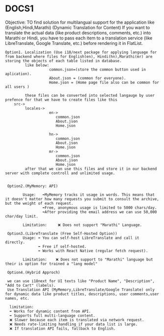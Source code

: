 # DOCS1
Objective: TO find solution for multilangual support for the application like (English,Hindi,Marathi)
(Dynamic Translation for Content)
If you want to translate the actual data (like product descriptions, comments, etc.) into Marathi or Hindi, you have to pass each item to a translation service (like LibreTranslate, Google Translate, etc.) before rendering it in FlatList.

    Option1. Localization (Use i18/next package for applying language for from backend where files for English(en), Hindi(hn),Marathi(mr) are storing the objects of each table listed in database.
             like below: 
                        common.json=(store the common button used in aplication).
                        About.json = (common for everyone).
                        Home.json = (Home page file also can be common for all users ) 

             these files can be converted into selected langauge by user prefence for that we have to create files like this 
        src->
             locales->
                        en->
                           common.json
                           About.json
                           Home.json

                        hn->
                           common.json
                           About.json
                           Home.json
                        mr-> 
                           common.json
                           About.json
                           Home.json
             after that we can use this files and store it in our backend server with complete controll and unlimited usage.


     Option2.(MyMemory: API)
     
            Usage:   ➡️MyMemory tracks it usage in words. This means that it doesn't matter how many requests you submit to consult the archive, but the weight of each request.
                     ➡️Free, anonymous usage is limited to 5000 chars/day.
                     ➡️After providing the email address we can use 50,000 char/day limit.

            Limitation:     ❌ Does not support "Marathi" Language.
            
     Option3.(LibreTranslate (Free Self-Hosted Option))
            Usage: ➡️ You can self-host LibreTranslate and call it directly.
                   ➡️ Free if self-hosted.
                   ➡️ Works with React Native (regular fetch request).
                   
            Limitation:    ❌ Does not support to "Marathi" language but their is option for trained a "lang model"

     Option4.(Hybrid Approch)
     
     we can use i18next for UI texts like "Product Name", "Description", "Add to Cart" (labels).
     Use Translation API (MyMemory,LibreTranslate/Google Translate) only for dynamic data like product titles, descriptions, user comments,user names, etc.

      limitation:
      ➡️ Works for dynamic content from API.
      ➡️ Supports full multi-language content.
      ❌ Slower because each item is translated via network request.
      ❌ Needs rate-limiting handling if your data list is large.
      ❌ If translation API fails, fallback to English.

     

    
